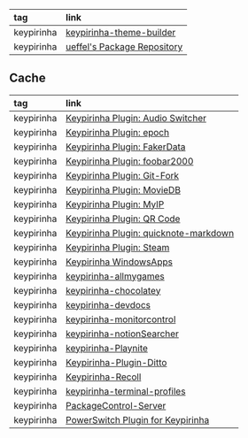 |tag|link|
|:-|:-|
|keypirinha|[keypirinha-theme-builder](https://github.com/Fuhrmann/keypirinha-theme-builder)|
|keypirinha|[ueffel's Package Repository](https://ue.spdns.de/packagecontrol/)

## Cache

|tag|link|
|:-|:-|
|keypirinha|[Keypirinha Plugin: Audio Switcher](https://github.com/armotic/keypirinha-audioswitcher)
|keypirinha|[Keypirinha Plugin: epoch](https://github.com/prayzzz/keypirinha-epoch)
|keypirinha|[Keypirinha Plugin: FakerData](https://github.com/Fuhrmann/keypirinha-faker-data)
|keypirinha|[Keypirinha Plugin: foobar2000](https://github.com/tuteken/Keypirinha-Plugin-foobar2000)
|keypirinha|[Keypirinha Plugin: Git-Fork](https://github.com/fran-f/keypirinha-git-fork)
|keypirinha|[Keypirinha Plugin: MovieDB](https://github.com/Fuhrmann/keypirinha-moviedb)
|keypirinha|[Keypirinha Plugin: MyIP](https://github.com/Fuhrmann/keypirinha-myip)
|keypirinha|[Keypirinha Plugin: QR Code](https://github.com/thisisleobro/Keypirinha-qrcode)
|keypirinha|[Keypirinha Plugin: quicknote-markdown](https://github.com/NopenAI/keypirinha-quicknote-markdown)
|keypirinha|[Keypirinha Plugin: Steam](https://github.com/EhsanKia/keypirinha-plugins/tree/master/keypirinha-steam)
|keypirinha|[Keypirinha WindowsApps](https://github.com/ueffel/Keypirinha-WindowsApps)
|keypirinha|[keypirinha-allmygames](https://github.com/TanninOne/keypirinha-allmygames)
|keypirinha|[keypirinha-chocolatey](https://github.com/dufferzafar/keypirinha-chocolatey)
|keypirinha|[keypirinha-devdocs](https://github.com/theZetrax/keypirinha-devdocs)
|keypirinha|[keypirinha-monitorcontrol](https://github.com/ccarpo/keypirinha-monitorcontrol)
|keypirinha|[keypirinha-notionSearcher](https://github.com/wolloda/keypirinha-notionSearcher)
|keypirinha|[keypirinha-Playnite](https://github.com/SomeoneIsWorking/keypirinha-Playnite)
|keypirinha|[Keypirinha-Plugin-Ditto](https://github.com/tuteken/Keypirinha-Plugin-Ditto)
|keypirinha|[Keypirinha-Recoll](https://github.com/marcus-at-localhost/Keypirinha-Recoll)
|keypirinha|[keypirinha-terminal-profiles](https://github.com/fran-f/keypirinha-terminal-profiles)
|keypirinha|[PackageControl-Server](https://github.com/ueffel/PackageControl-Server)
|keypirinha|[PowerSwitch Plugin for Keypirinha](https://github.com/NMeJa/keypirinha-powerswitch)